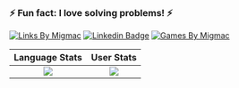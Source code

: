 ### ⚡ Fun fact: I love solving problems!  ⚡

[![Links By Migmac](https://img.shields.io/badge/Links_by-Migmac-dc3545?style=flat-square)](https://migmac.alltway.com) 
[![Linkedin Badge](https://img.shields.io/badge/-Miguel_Matos-0077B5?style=flat-square&logo=Linkedin&logoColor=white&link=https://www.linkedin.com/in/nirgn)](https://www.linkedin.com/in/miguelmatos99)
[![Games By Migmac](https://img.shields.io/badge/Games_by-Migmac-dc3545?style=flat-square)](https://alltway.com/games)

Language Stats             |  User Stats
:-------------------------:|:-------------------------:
![](https://github-readme-stats.vercel.app/api/top-langs/?username=migmac99&langs_count=10&layout=compact&theme=dark&hide_title=true&exclude_repo=DLND,elmctron)  |  ![](https://github-readme-stats.vercel.app/api?username=migmac99&count_private=true&show_icons=true&theme=dark&hide_title=true)
